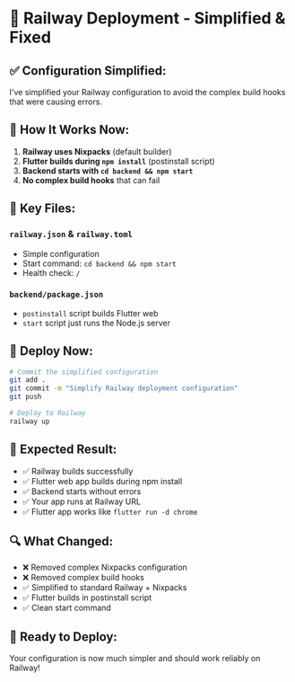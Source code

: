 # 🚀 Railway Deployment - Simplified & Fixed

## ✅ **Configuration Simplified:**

I've simplified your Railway configuration to avoid the complex build hooks that were causing errors.

## 🔧 **How It Works Now:**

1. **Railway uses Nixpacks** (default builder)
2. **Flutter builds during `npm install`** (postinstall script)
3. **Backend starts with `cd backend && npm start`**
4. **No complex build hooks** that can fail

## 📁 **Key Files:**

### `railway.json` & `railway.toml`
- Simple configuration
- Start command: `cd backend && npm start`
- Health check: `/`

### `backend/package.json`
- `postinstall` script builds Flutter web
- `start` script just runs the Node.js server

## 🚀 **Deploy Now:**

```bash
# Commit the simplified configuration
git add .
git commit -m "Simplify Railway deployment configuration"
git push

# Deploy to Railway
railway up
```

## 🎯 **Expected Result:**

- ✅ Railway builds successfully
- ✅ Flutter web app builds during npm install
- ✅ Backend starts without errors
- ✅ Your app runs at Railway URL
- ✅ Flutter app works like `flutter run -d chrome`

## 🔍 **What Changed:**

- ❌ Removed complex Nixpacks configuration
- ❌ Removed complex build hooks
- ✅ Simplified to standard Railway + Nixpacks
- ✅ Flutter builds in postinstall script
- ✅ Clean start command

## 🚀 **Ready to Deploy:**

Your configuration is now much simpler and should work reliably on Railway!
